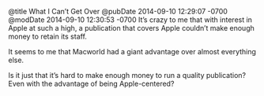 @title What I Can’t Get Over
@pubDate 2014-09-10 12:29:07 -0700
@modDate 2014-09-10 12:30:53 -0700
It’s crazy to me that with interest in Apple at such a high, a publication that covers Apple couldn’t make enough money to retain its staff.

It seems to me that Macworld had a giant advantage over almost everything else.

Is it just that it’s hard to make enough money to run a quality publication? Even with the advantage of being Apple-centered?

